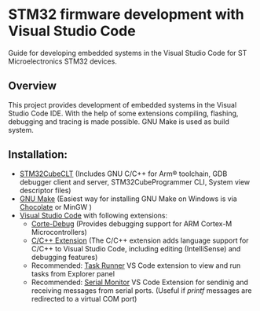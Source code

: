 # STM32 firmware development with Visual Studio Code 
Guide for developing embedded systems in the Visual Studio Code for ST Microelectronics STM32 devices.

## Overview
This project provides development of embedded systems in the Visual Studio Code IDE. With the help of some extensions compiling, flashing, debugging and tracing is made possible. GNU Make is used as build system. 

## Installation:
- [STM32CubeCLT](https://www.st.com/en/development-tools/stm32cubeclt.html) (Includes GNU C/C++ for Arm® toolchain, GDB debugger client and server, STM32CubeProgrammer CLI, System view descriptor files)
- [GNU Make](https://www.gnu.org/software/make/) (Easiest way for installing GNU Make on Windows is via [Chocolate](https://chocolatey.org/install) or MinGW )
- [Visual Studio Code](https://code.visualstudio.com/download) with following extensions:
  - [Corte-Debug](https://github.com/Marus/cortex-debug) (Provides debugging support for ARM Cortex-M Microcontrollers)
  - [C/C++ Extension](https://github.com/Microsoft/vscode-cpptools) (The C/C++ extension adds language support for C/C++ to Visual Studio Code, including editing (IntelliSense) and debugging features)
  - Recommended: [Task Runner](https://github.com/sana-ajani/taskrunner-code) VS Code extension to view and run tasks from Explorer panel
  - Recommended: [Serial Monitor](https://marketplace.visualstudio.com/items?itemName=ms-vscode.vscode-serial-monitor) VS Code Extension for sendinig and receiving messages from serial ports. (Useful if *printf* messages are redirected to a virtual COM port)



